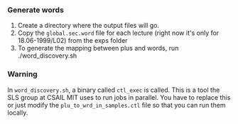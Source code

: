 ### Generate words 
1. Create a directory where the output files will go.
2. Copy the `global.sec.word` file for each lecture (right now it's only for 18.06-1999/L02) from the exps folder 
3. To generate the mapping between plus and words, run ./word_discovery.sh

### Warning
In `word_discovery.sh`, a binary called `ctl_exec` is called. This is a tool the SLS group at CSAIL MIT uses to run jobs in parallel. You have to replace this or just modify the `plu_to_wrd_in_samples.ctl` file so that you can run them locally.
